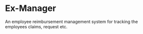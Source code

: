 # Ex-Manager
An employee reimbursement management system for tracking the employees claims, request etc.


